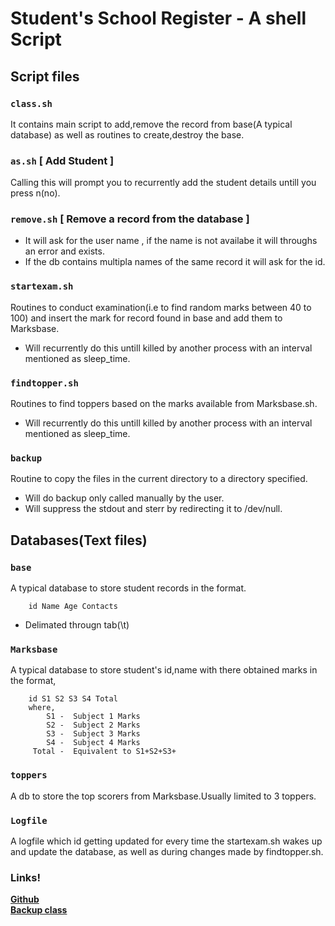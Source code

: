 # **Student's School Register - A shell Script**
## Script files 
### `class.sh `
It contains main script to add,remove the record from base(A typical database) as well as routines to create,destroy the base.
### `as.sh` [ Add Student ]
Calling this will prompt you to recurrently add the student details untill you press n(no).
### `remove.sh` [ Remove a record from the database ]
- It will ask for the user name , if the name is    not availabe it will throughs an error and exists.
- If the db contains multipla names of the same record it will ask for the id.
### `startexam.sh`
Routines to conduct examination(i.e to find random marks between 40 to 100) and insert the mark for record found in base and add them to Marksbase.     
- Will recurrently do this untill killed by another process with an interval mentioned as sleep_time.
### `findtopper.sh`
Routines to find toppers based on the marks available from Marksbase.sh.
- Will recurrently do this untill killed by another process with an interval mentioned as sleep_time.
### `backup`
Routine to copy the files in the current directory to a directory specified.
- Will do backup only called manually by the user.
- Will suppress the stdout and sterr by redirecting it to /dev/null.
## Databases(Text files)
### `base`
A typical database to store student records in the format.

        id Name Age Contacts
-  Delimated througn tab(\t)
### `Marksbase`
A typical database to store student's id,name with there obtained marks in the format,

        id S1 S2 S3 S4 Total
        where,
            S1 -  Subject 1 Marks
            S2 -  Subject 2 Marks
            S3 -  Subject 3 Marks
            S4 -  Subject 4 Marks
         Total -  Equivalent to S1+S2+S3+
### `toppers`
A db to store the top scorers from Marksbase.Usually limited to 3 toppers.
### `Logfile`
A logfile which id getting updated for every time the startexam.sh wakes up and update the database, as well as during changes made by findtopper.sh. 

### Links!
[**Github**][mygit]\
[**Backup class**][backup_class]

[mygit]:https://github.com/log-esh-bug "Github link to access my repos"
[backup_class]:https://github.com/log-esh-bug/backup_class "Repositary for backup class"